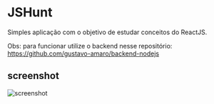 # JSHunt
Simples aplicação com o objetivo de estudar conceitos do ReactJS.

Obs: para funcionar utilize o backend nesse repositório: https://github.com/gustavo-amaro/backend-nodejs

## screenshot
![screenshot](https://i.imgur.com/LG4XggK.png)
